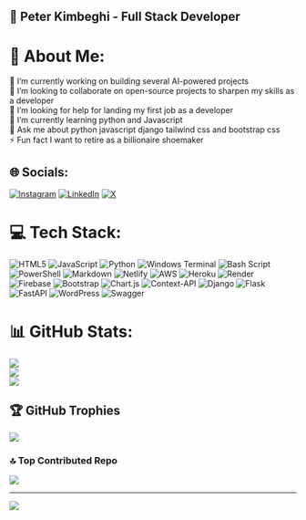 
## 👞 Peter Kimbeghi - Full Stack Developer

# 💫 About Me:
🔭 I’m currently working on  building several AI-powered projects<br>👯 I’m looking to collaborate on open-source projects to sharpen my skills as a developer<br>🤝 I’m looking for help for landing my first job as a developer<br>🌱 I’m currently learning python and Javascript<br>💬 Ask me about python javascript django tailwind css and bootstrap css<br>⚡ Fun fact I want to retire as a billionaire shoemaker


## 🌐 Socials:
[![Instagram](https://img.shields.io/badge/Instagram-%23E4405F.svg?logo=Instagram&logoColor=white)](https://instagram.com/https://instagram.com/dtechshoemaker) [![LinkedIn](https://img.shields.io/badge/LinkedIn-%230077B5.svg?logo=linkedin&logoColor=white)](https://linkedin.com/in/https://linkedin.com/in/peterkimbeghi) [![X](https://img.shields.io/badge/X-black.svg?logo=X&logoColor=white)](https://x.com/https://x.com/dtechshoemaker) 

# 💻 Tech Stack:
![HTML5](https://img.shields.io/badge/html5-%23E34F26.svg?style=for-the-badge&logo=html5&logoColor=white) ![JavaScript](https://img.shields.io/badge/javascript-%23323330.svg?style=for-the-badge&logo=javascript&logoColor=%23F7DF1E) ![Python](https://img.shields.io/badge/python-3670A0?style=for-the-badge&logo=python&logoColor=ffdd54) ![Windows Terminal](https://img.shields.io/badge/Windows%20Terminal-%234D4D4D.svg?style=for-the-badge&logo=windows-terminal&logoColor=white) ![Bash Script](https://img.shields.io/badge/bash_script-%23121011.svg?style=for-the-badge&logo=gnu-bash&logoColor=white) ![PowerShell](https://img.shields.io/badge/PowerShell-%235391FE.svg?style=for-the-badge&logo=powershell&logoColor=white) ![Markdown](https://img.shields.io/badge/markdown-%23000000.svg?style=for-the-badge&logo=markdown&logoColor=white) ![Netlify](https://img.shields.io/badge/netlify-%23000000.svg?style=for-the-badge&logo=netlify&logoColor=#00C7B7) ![AWS](https://img.shields.io/badge/AWS-%23FF9900.svg?style=for-the-badge&logo=amazon-aws&logoColor=white) ![Heroku](https://img.shields.io/badge/heroku-%23430098.svg?style=for-the-badge&logo=heroku&logoColor=white) ![Render](https://img.shields.io/badge/Render-%46E3B7.svg?style=for-the-badge&logo=render&logoColor=white) ![Firebase](https://img.shields.io/badge/firebase-%23039BE5.svg?style=for-the-badge&logo=firebase) ![Bootstrap](https://img.shields.io/badge/bootstrap-%238511FA.svg?style=for-the-badge&logo=bootstrap&logoColor=white) ![Chart.js](https://img.shields.io/badge/chart.js-F5788D.svg?style=for-the-badge&logo=chart.js&logoColor=white) ![Context-API](https://img.shields.io/badge/Context--Api-000000?style=for-the-badge&logo=react) ![Django](https://img.shields.io/badge/django-%23092E20.svg?style=for-the-badge&logo=django&logoColor=white) ![Flask](https://img.shields.io/badge/flask-%23000.svg?style=for-the-badge&logo=flask&logoColor=white) ![FastAPI](https://img.shields.io/badge/FastAPI-005571?style=for-the-badge&logo=fastapi) ![WordPress](https://img.shields.io/badge/WordPress-%23117AC9.svg?style=for-the-badge&logo=WordPress&logoColor=white) ![Swagger](https://img.shields.io/badge/-Swagger-%23Clojure?style=for-the-badge&logo=swagger&logoColor=white)
# 📊 GitHub Stats:
![](https://github-readme-stats.vercel.app/api?username=dtechshoemaker&theme=dark&hide_border=false&include_all_commits=false&count_private=false)<br/>
![](https://nirzak-streak-stats.vercel.app/?user=dtechshoemaker&theme=dark&hide_border=false)<br/>
![](https://github-readme-stats.vercel.app/api/top-langs/?username=dtechshoemaker&theme=dark&hide_border=false&include_all_commits=false&count_private=false&layout=compact)

## 🏆 GitHub Trophies
![](https://github-profile-trophy.vercel.app/?username=dtechshoemaker&theme=radical&no-frame=false&no-bg=true&margin-w=4)

### 🔝 Top Contributed Repo
![](https://github-contributor-stats.vercel.app/api?username=dtechshoemaker&limit=5&theme=dark&combine_all_yearly_contributions=true)

---
[![](https://visitcount.itsvg.in/api?id=dtechshoemaker&icon=0&color=0)](https://visitcount.itsvg.in)

<!-- Proudly created with GPRM ( https://gprm.itsvg.in ) -->

